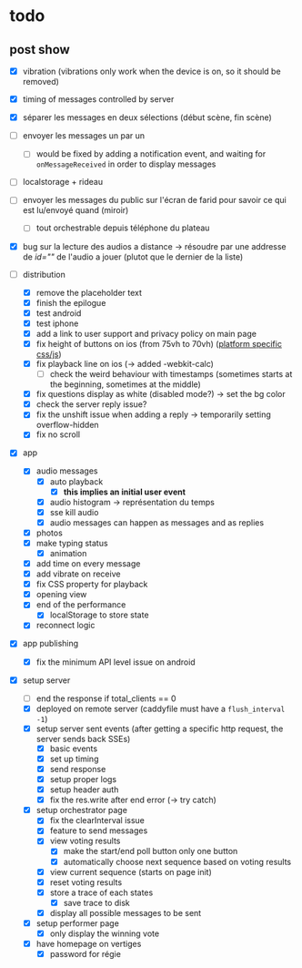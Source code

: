 # todo

## post show

- [x] vibration (vibrations only work when the device is on, so it should be removed)
- [x] timing of messages controlled by server
- [x] séparer les messages en deux sélections (début scène, fin scène)
- [ ] envoyer les messages un par un
  - [ ] would be fixed by adding a notification event, and waiting for `onMessageReceived` in order to display messages
- [ ] localstorage + rideau
- [ ] envoyer les messages du public sur l'écran de farid pour savoir ce qui est lu/envoyé quand (miroir)
  - [ ] tout orchestrable depuis téléphone du plateau
- [x] bug sur la lecture des audios a distance -> résoudre par une addresse de _id=""_ de l'audio a jouer (plutot que le dernier de la liste)

- [ ] distribution
  - [x] remove the placeholder text
  - [x] finish the epilogue
  - [x] test android
  - [x] test iphone
  - [x] add a link to user support and privacy policy on main page
  - [x] fix height of buttons on ios (from 75vh to 70vh)  ([platform specific css/js](https://riptutorial.com/cordova/example/24744/create-css-js-specific-to-a-platform--android-ios-))
  - [x] fix playback line on ios (-> added -webkit-calc)
    - [ ] check the weird behaviour with timestamps (sometimes starts at the beginning, sometimes at the middle)
  - [x] fix questions display as white (disabled mode?) -> set the bg color
  - [x] check the server reply issue?
  - [x] fix the unshift issue when adding a reply -> temporarily setting overflow-hidden
  - [x] fix no scroll
- [x] app
  - [x] audio messages
    - [x] auto playback
      - [x] __this implies an initial user event__
    - [x] audio histogram -> représentation du temps
    - [x] sse kill audio
    - [x] audio messages can happen as messages and as replies
  - [x] photos
  - [x] make typing status
    - [x] animation
  - [x] add time on every message
  - [x] add vibrate on receive
  - [x] fix CSS property for playback
  - [x] opening view
  - [x] end of the performance
    - [x] localStorage to store state
  - [x] reconnect logic
- [x] app publishing
  - [x] fix the minimum API level issue on android
- [x] setup server
  - [ ] end the response if total_clients == 0
  - [x] deployed on remote server (caddyfile must have a `flush_interval -1`)
  - [x] setup server sent events (after getting a specific http request, the server sends back SSEs)
    - [x] basic events
    - [x] set up timing
    - [x] send response
    - [x] setup proper logs
    - [x] setup header auth
    - [x] fix the res.write after end error (-> try catch)
  - [x] setup orchestrator page
    - [x] fix the clearInterval issue
    - [x] feature to send messages
    - [x] view voting results
      - [x] make the start/end poll button only one button
      - [x] automatically choose next sequence based on voting results
    - [x] view current sequence (starts on page init)
    - [x] reset voting results
    - [x] store a trace of each states
      - [x] save trace to disk
    - [x] display all possible messages to be sent
  - [x] setup performer page
    - [x] only display the winning vote
  - [x] have homepage on vertiges
    - [x] password for régie